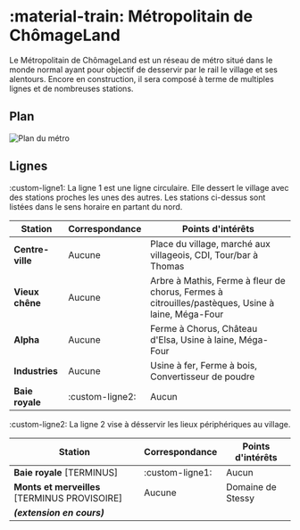 # :material-train: Métropolitain de ChômageLand  

Le Métropolitain de ChômageLand est un réseau de métro situé dans le monde normal ayant pour objectif de desservir par le rail le village et ses alentours. Encore en construction, il sera composé à terme de multiples lignes et de nombreuses stations.  

## Plan  

![Plan du métro](/img/metro/plan%20métro%20v3.2.png)

## Lignes  

:custom-ligne1: La ligne 1 est une ligne circulaire. Elle dessert le village avec des stations proches les unes des autres. Les stations ci-dessus sont listées dans le sens horaire en partant du nord.  

| Station | Correspondance | Points d'intérêts |
|---------|----------------|-------------------|
| **Centre-ville** | Aucune | Place du village, marché aux villageois, CDI, Tour/bar à Thomas |
| **Vieux chêne** | Aucune | Arbre à Mathis, Ferme à fleur de chorus, Fermes à citrouilles/pastèques, Usine à laine, Méga-Four |
| **Alpha** | Aucune | Ferme à Chorus, Château d'Elsa, Usine à laine, Méga-Four |
| **Industries** | Aucune | Usine à fer, Ferme à bois, Convertisseur de poudre |
| **Baie royale** | :custom-ligne2: | Aucun |  


:custom-ligne2: La ligne 2 vise à désservir les lieux périphériques au village.  

| Station | Correspondance | Points d'intérêts |
|---------|----------------|-------------------|
| **Baie royale** [TERMINUS] | :custom-ligne1: | Aucun |
| **Monts et merveilles** [TERMINUS PROVISOIRE] | Aucune | Domaine de Stessy |
| ***(extension en cours)*** | | |  